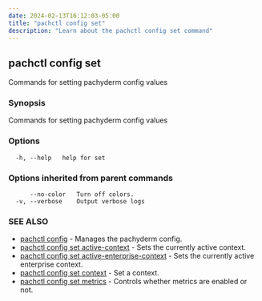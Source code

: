 ```yaml
---
date: 2024-02-13T16:12:03-05:00
title: "pachctl config set"
description: "Learn about the pachctl config set command"
---
```


## pachctl config set

Commands for setting pachyderm config values

### Synopsis

Commands for setting pachyderm config values

### Options

```
  -h, --help   help for set
```

### Options inherited from parent commands

```
      --no-color   Turn off colors.
  -v, --verbose    Output verbose logs
```

### SEE ALSO

* [pachctl config](../pachctl_config)	 - Manages the pachyderm config.
* [pachctl config set active-context](../pachctl_config_set_active-context)	 - Sets the currently active context.
* [pachctl config set active-enterprise-context](../pachctl_config_set_active-enterprise-context)	 - Sets the currently active enterprise context.
* [pachctl config set context](../pachctl_config_set_context)	 - Set a context.
* [pachctl config set metrics](../pachctl_config_set_metrics)	 - Controls whether metrics are enabled or not.

